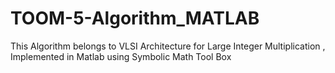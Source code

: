 # TOOM-5-Algorithm_MATLAB
This Algorithm belongs to VLSI Architecture for Large Integer Multiplication , Implemented in Matlab using Symbolic Math Tool Box
